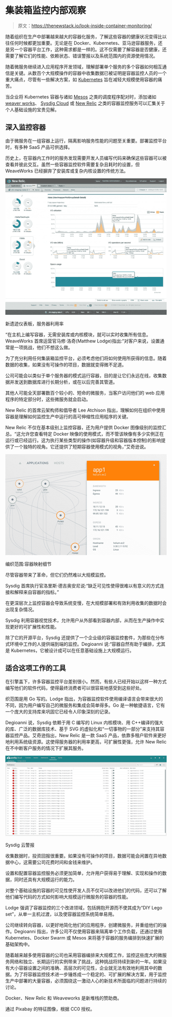 # 集装箱监控内部观察

> 原文：<https://thenewstack.io/look-inside-container-monitoring/>

随着组织在生产中部署越来越大的容器化服务，了解这些容器的健康状况变得比以往任何时候都更加重要。无论是在 Docker、Kubernetes、亚马逊容器服务，还是另一个容器平台工作，这种需求都是一样的。这不仅需要了解容器是否健康，还需要了解它们的性能、依赖状态、错误警报以及系统范围内的资源使用情况。

随着微服务继续进入应用程序开发领域，理解部署单个服务的多个容器如何相互通信是关键。从数百个大规模操作的容器中收集数据已被证明是容器监控人员的一个重大痛点，尽管有一些解决方案，如 [Kubernetes](http://kubernetes.io/) 旨在减轻大规模使用容器的痛苦。

当企业将 Kubernetes 容器与诸如 [Mesos](http://mesos.apache.org/) 之类的调度程序配对时，添加诸如[weaver works](http://www.weave.works/)、 [Sysdig Cloud](https://sysdig.com/) 或 [New Relic](http://newrelic.com/) 之类的容器监控服务可以汇集关于个人基础设施的宝贵见解。

## 深入监控容器

由于微服务在一组容器上运行，隔离影响服务性能的问题至关重要。部署监控平台时，有多种 SaaS 产品可供选择。

历史上，在容器内工作时的服务发现需要开发人员编写代码来确保这些容器可以被查看并彼此交互。虽然一些容器监控软件需要复杂且耗时的设置，但 WeaveWorks 已经摒弃了安装库或复杂内核设置的传统方法。

[![New Relic Dashboard, Server Utilization](img/c83d03f47654e584677264d382b144ee.png)](https://thenewstack.io/wp-content/uploads/2016/01/Newrelic.jpg)

新遗迹仪表板，服务器利用率

“在主机上编写容器，无需安装库或内核模块，就可以实时收集所有信息。WeaveWorks 首席运营官马修·洛奇(Matthew Lodge)指出:“对客户来说，设置通常是一项挑战，他们不想这么做。

为了充分利用任何集装箱监控平台，必须考虑他们将如何使用所获得的信息。随着数据的收集，如果没有可操作的项目，数据就变得微不足道。

公司可能会以类似于单个服务器的模式运行容器，目的是让它们永远在线，收集数据并发送到数据库进行长期分析，或在以后完善其管道。

其他人可能全天部署数百个较小的、短命的微服务，当客户访问他们的 web 应用程序的特定部分时，这些微服务就会启动。

New Relic 的首席云架构师和倡导者 Lee Atchison 指出，理解如何在组织中使用容器是理解如何监控生产中运行的高可伸缩性应用程序的关键。

New Relic 不仅在基本级别上监控容器，还为用户提供 Docker 图像级别的监控汇总。“这允许您查看特定 Docker 映像的使用模式，而不管该映像有多少实例正在运行或已经运行。这为执行某些类型的操作(如容器升级和容器版本控制)的影响提供了一个独特的视角。它还提供了短期容器使用模式的视角，”艾奇逊说。

[![Weave Scope: Container Map Details](img/b900ae0644bdf11c2e4f4f68ac0ccb02.png)](https://thenewstack.io/wp-content/uploads/2016/01/scope-details_w_600.png)

编织范围:容器映射细节

尽管容器带来了革命，但它们仍然难以大规模监控。

Sysdig 首席执行官洛里斯·德吉奥安尼说:“缺乏可见性使得很难以有意义的方式连接和解释来自容器的指标。”

在更深层次上监控容器会导致系统变慢，在大规模部署和有效利用收集的数据时会出现复杂情况。

Sysdig 利用容器视觉技术，允许用户从外部看到容器内部，从而在生产操作中实现更好的可扩展性和性能。

除了它的开源平台，Sysdig 还提供了一个企业级的容器监控套件，为那些在分布式环境中工作的人提供端到端的监控。Degioanni 说:“容器自然有助于编排，尤其是 Kubernetes，它被设计成可以在任意基础设施上大规模运行。

## 适合这项工作的工具

在引擎盖下，许多容器监控平台差别很小。然而，有些人已经开始以这样一种方式编写他们的软件代码，使得最终消费者可以很容易地感受到这些好处。

织范围是用 Go 写的。Lodge 指出，为容器监控软件使用编译语言会带来很大的不同，因为用户编写自己的微服务和集成会简单得多。Go 是一种敏捷语言，它有一个庞大的支持库来巩固它已经令人印象深刻的记录。

Degioanni 说，Sysdig 依赖于用 C 编写的 Linux 内核模块、用 C++编译的强大的库、广泛的数据库技术、基于 SVG 的虚拟化和“一切事物的一部分”来支持其容器监控产品。艾奇逊指出，New Relic 是一款 SaaS 产品，依靠多租户软件来更好地利用系统级资源。这使得服务器的利用率更高，可扩展性更强，允许 New Relic 在不中断客户服务的情况下扩展其服务。

[![Sysdig Cloud Alerting ](img/64be2bef4bad3a16f112461684a65aa7.png)](https://thenewstack.io/wp-content/uploads/2016/01/Alerting-Notifications.png)

Sysdig 云警报

收集数据时，投资回报很重要。如果没有可操作的项目，数据可能会闲置在异地数据中心，这需要公司花费时间和金钱来维护。

设置和配置容器监控服务必须更加简单，允许用户获得易于理解、实现和操作的数据，同时还具有大规模运行的能力。

对整个基础设施的容器的可见性使开发人员不仅可以改进他们的代码，还可以了解他们编写代码的方式如何影响大规模运行微服务的容器的性能。

Lodge 强调了容器监控的三个改进领域，包括拥抱开源而不使其成为“DIY Lego set”，从单一主机过渡，以及使容器监控系统简单易用。

公司继续转向容器，以更好地简化他们的应用程序，创建微服务，并重组他们的操作。Degioanni 指出，许多公司不仅使用容器来隔离单个工作负载，还通过使用 Kubernetes、Docker Swarm 或 Mesos 来将基于容器的服务编排到快速扩展的基础架构中。

随着越来越多使用容器的公司也采用容器编排来大规模工作，监控这些庞大的微服务网络和独立、长期运行的实例带来了挑战，这种挑战将持续到新的一年。如果没有大小容器设置之间的准确、高层次的可见性，企业就无法有效地利用其中的数据。为了将容器监控技术进一步锤炼成一个稳定的、可扩展的解决方案，用于监控生产中部署的大量容器，必须围绕这一激动人心的新技术所面临的问题进行持续的讨论。

Docker、New Relic 和 Weaveworks 是新堆栈的赞助商。

通过 Pixabay 的特征图像，根据 CC0 授权。

<svg xmlns:xlink="http://www.w3.org/1999/xlink" viewBox="0 0 68 31" version="1.1"><title>Group</title> <desc>Created with Sketch.</desc></svg>